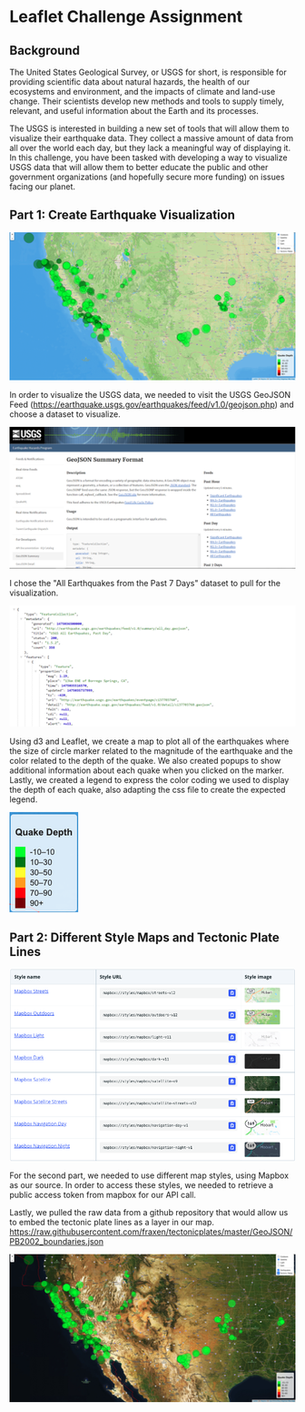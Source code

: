 # Leaflet Challenge Assignment

## Background

The United States Geological Survey, or USGS for short, is responsible for providing scientific data about natural hazards, the health of our ecosystems and environment, and the impacts of climate and land-use change. Their scientists develop new methods and tools to supply timely, relevant, and useful information about the Earth and its processes.

The USGS is interested in building a new set of tools that will allow them to visualize their earthquake data. They collect a massive amount of data from all over the world each day, but they lack a meaningful way of displaying it. In this challenge, you have been tasked with developing a way to visualize USGS data that will allow them to better educate the public and other government organizations (and hopefully secure more funding) on issues facing our planet.

## Part 1: Create Earthquake Visualization

![Earthquake_outdoor_view](./Images/Outdoors_earthquake_view.png "Outdoors Earthquake View")

In order to visualize the USGS data, we needed to visit the USGS GeoJSON Feed (https://earthquake.usgs.gov/earthquakes/feed/v1.0/geojson.php) and choose a dataset to visualize.

![USGS_GeoJSON](./Images/3-Data.png "USGS GeoJSON Feed")


I chose the "All Earthquakes from the Past 7 Days" dataset to pull for the visualization.


![last_7_days](./Images/4-JSON.png "All Earthquakes Last 7 Days JSON")

Using d3 and Leaflet, we create a map to plot all of the earthquakes where the size of circle marker related to the magnitude of the earthquake and the color related to the depth of the quake. We also created popups to show additional information about each quake when you clicked on the marker. Lastly, we created a legend to express the color coding we used to display the depth of each quake, also adapting the css file to create the expected legend.

![legend](./Images/legend.png "Legend")

## Part 2: Different Style Maps and Tectonic Plate Lines

![Mapbox_styles](./Images/Mapbox_styles.png "Mapbox Styles")


For the second part, we needed to use different map styles, using Mapbox as our source. In order to access these styles, we needed to retrieve a public access token from mapbox for our API call.

Lastly, we pulled the raw data from a github repository that would allow us to embed the tectonic plate lines as a layer in our map. https://raw.githubusercontent.com/fraxen/tectonicplates/master/GeoJSON/PB2002_boundaries.json


![tectonic_plates](./Images/Satellite_quake_plates_view.png "View with plate lines")

